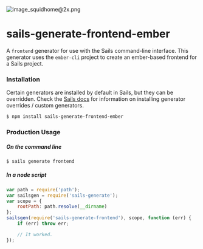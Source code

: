![image_squidhome@2x.png](http://i.imgur.com/RIvu9.png)

# sails-generate-frontend-ember

A `frontend` generator for use with the Sails command-line interface. This generator uses the `ember-cli` project to create an ember-based frontend for a Sails project.

### Installation

Certain generators are installed by default in Sails, but they can be overridden.  Check the [Sails docs](http://sailsjs.org/#!documentation) for information on installing generator overrides / custom generators.

```sh
$ npm install sails-generate-frontend-ember
```


### Production Usage

##### On the command line

```sh
$ sails generate frontend
```

##### In a node script

```javascript
var path = require('path');
var sailsgen = require('sails-generate');
var scope = {
	rootPath: path.resolve(__dirname)
};
sailsgen(require('sails-generate-frontend'), scope, function (err) {
	if (err) throw err;

	// It worked.
});
```
